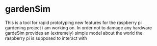 # gardenSim

This is a tool for rapid prototyping new features for the raspberry pi gardening project i am working on. In order not to damage any hardware gardeSim provides an (extremely) simple model about the world the raspberry pi is supposed to interact with
